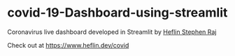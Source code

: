 # covid-19-Dashboard-using-streamlit

Coronavirus live dashboard developed in Streamlit by <a href="https://www.heflin.dev/">Heflin Stephen Raj</a>

Check out at https://www.heflin.dev/covid
